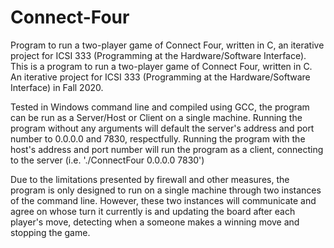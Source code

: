 # Connect-Four
Program to run a two-player game of Connect Four, written in C, an iterative project for ICSI 333 (Programming at the Hardware/Software Interface).
This is a program to run a two-player game of Connect Four, written in C.
An iterative project for ICSI 333 (Programming at the Hardware/Software Interface) in Fall 2020.

Tested in Windows command line and compiled using GCC, the program can be run as a Server/Host or Client on a single machine.
Running the program without any arguments will default the server's address and port number to 0.0.0.0 and 7830, respectfully.
Running the program with the host's address and port number will run the program as a client, connecting to the server
(i.e. './ConnectFour 0.0.0.0 7830')

Due to the limitations presented by firewall and other measures, the program is only designed to run on a single machine through two instances of the command line.
However, these two instances will communicate and agree on whose turn it currently is and updating the board after each player's move, detecting 
when a someone makes a winning move and stopping the game.
